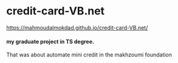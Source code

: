 # credit-card-VB.net
https://mahmoudalmokdad.github.io/credit-card-VB.net/
<h4>my graduate project in TS degree.</h4>
That was about automate mini credit in the makhzoumi foundation 
